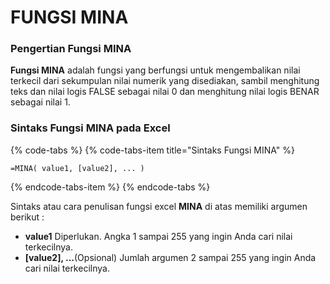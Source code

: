 # FUNGSI MINA

### Pengertian Fungsi **MINA**

**Fungsi MINA** adalah fungsi yang berfungsi untuk mengembalikan nilai terkecil dari sekumpulan nilai numerik yang disediakan, sambil menghitung teks dan nilai logis FALSE sebagai nilai 0 dan menghitung nilai logis BENAR sebagai nilai 1.

### Sintaks Fungsi **MINA** pada Excel

{% code-tabs %}
{% code-tabs-item title="Sintaks Fungsi MINA" %}
```text
=MINA( value1, [value2], ... )
```
{% endcode-tabs-item %}
{% endcode-tabs %}

Sintaks atau cara penulisan fungsi excel **MINA** di atas memiliki argumen berikut :

* **value1** Diperlukan. Angka 1 sampai 255 yang ingin Anda cari nilai terkecilnya.
* **\[value2\], ...**\(Opsional\) Jumlah argumen 2 sampai 255 yang ingin Anda cari nilai terkecilnya.

